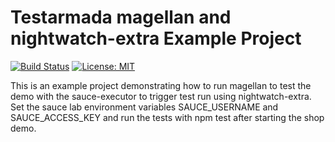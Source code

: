 # Testarmada magellan and nightwatch-extra Example Project

[![Build Status](https://travis-ci.org/qacwnfq/shop-demo.svg?branch=master-2.x)](https://travis-ci.org/TestArmada/boilerplate-nightwatch)
[![License: MIT](https://img.shields.io/badge/License-MIT-green.svg)](https://opensource.org/licenses/MIT)

This is an example project demonstrating how to run magellan to test the demo with the sauce-executor to trigger test run using nightwatch-extra.
Set the sauce lab environment variables SAUCE_USERNAME and SAUCE_ACCESS_KEY and run the tests with npm test after starting the shop demo.
